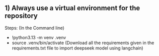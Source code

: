 ## 1) Always use a virtual environment for the repository
Steps: (In the Command line)
- !python3.13 -m venv .venv
- source .venv/bin/activate
(Download all the requirements given in the requirements.txt file to import deepseek model using langchain)
